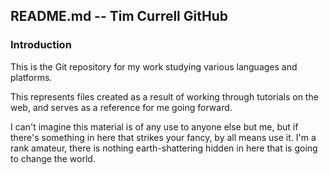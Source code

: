 ## README.md -- Tim Currell GitHub

### Introduction

This is the Git repository for my work studying various languages and platforms.

This represents files created as a result of working through tutorials on the web,
and serves as a reference for me going forward.

I can't imagine this material is of any use to anyone else but me, but if there's
something in here that strikes your fancy, by all means use it. I'm a rank amateur,
there is nothing earth-shattering hidden in here that is going to change the world.

